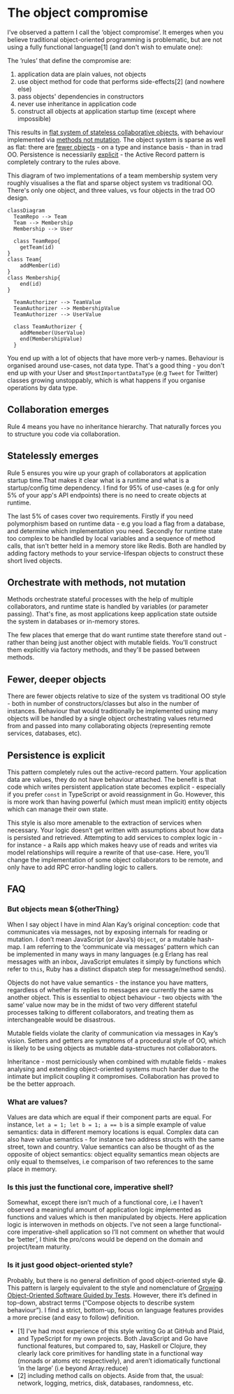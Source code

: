 # The object compromise

I’ve observed a pattern I call the ‘object compromise’. It emerges when you believe traditional object-oriented programming is problematic, but are not using a fully functional language[1] (and don't wish to emulate one):

The ’rules’ that define the compromise are:

1. application data are plain values, not objects
2. use object method for code that performs side-effects[2] (and nowhere else)
3. pass objects' dependencies in constructors
4. never use inheritance in application code
5. construct all objects at application startup time (except where impossible)

This results in [flat system of stateless collaborative objects](#collaboration-emerges), with behaviour implemented via [methods not mutation](#orchestrate-with-methods-not-mutation). The object system is sparse as well as flat: there are [fewer objects](#fewer-deeper-objects) - on a type and instance basis - than in trad OO. Persistence is necessiarily [explicit](#persistence-is-explicit) - the Active Record pattern is completely contrary to the rules above.

This diagram of two implementations of a team membership system very roughly visualises a the flat and sparse object system vs traditional OO. There's only one object, and three values, vs four objects in the trad OO design.

```mermaid
classDiagram
  TeamRepo --> Team
  Team --> Membership
  Membership --> User
  
  class TeamRepo{
    getTeam(id)
}
class Team{
    addMember(id)
}
class Membership{
    end(id)
}
  
  TeamAuthorizer --> TeamValue
  TeamAuthorizer --> MembershipValue
  TeamAuthorizer --> UserValue
  
  class TeamAuthorizer {
    addMemeber(UserValue)
    end(MembershipValue)
  }
```

You end up with a lot of objects that have more verb-y names. Behaviour is organised around use-cases, not data type. That's a good thing - you don't end up with your User and `$MostImportantDataType` (e.g `Tweet` for Twitter) classes growing unstoppably, which is what happens if you organise operations by data type.

## Collaboration emerges

Rule 4 means you have no inheritance hierarchy. That naturally forces you to structure you code via collaboration. 

## Statelessly emerges

Rule 5 ensures you wire up your graph of collaborators at application startup time.That makes it clear what is a runtime and what is a startup/config time dependency. I find for 95% of use-cases (e.g for only 5% of your app's API endpoints) there is no need to create objects at runtime.

The last 5% of cases cover two requirements. Firstly if you need polymorphism based on runtime data - e.g you load a flag from a database, and determine which implementation you need. Secondly for runtime state too complex to be handled by local variables and a sequence of method calls, that isn't better held in a memory store like Redis. Both are handled by adding factory methods to your service-lifespan objects to construct these short lived objects.

## Orchestrate with methods, not mutation

Methods orchestrate stateful processes with the help of multiple collaborators, and runtime state is handled by variables (or parameter passing). That's fine, as most applications keep application state outside the system in databases or in-memory stores.

The few places that emerge that do want runtime state therefore stand out - rather than being just another object with mutable fields. You'll construct them explicitly via factory methods, and they'll be passed between methods.

## Fewer, deeper objects

There are fewer objects relative to size of the system vs traditional OO style - both in number of constructors/classes but also in the number of instances. Behaviour that would traditionally be implemented using many objects will be handled by a single object orchestrating values returned from and passed into many collaborating objects (representing remote services, databases, etc).

## Persistence is explicit

This pattern completely rules out the active-record pattern. Your application data are values, they do not have behaviour attached. The benefit is that code which writes persistent application state becomes explicit - especially if you prefer `const` in TypeScript or avoid reassignment in Go. However, this is more work than having powerful (which must mean implicit) entity objects which can manage their own state.

This style is also more amenable to the extraction of services when necessary. Your logic doesn’t get written with assumptions about how data is persisted and retrieved. Attempting to add services to complex logic in - for instance - a Rails app which makes heavy use of reads and writes via model relationships will require a rewrite of that use-case. Here, you’ll change the implementation of some object collaborators to be remote, and only have to add RPC error-handling logic to callers.

## FAQ

### But objects mean ${otherThing}

When I say object I have in mind Alan Kay’s original conception: code that communicates via messages, not by exposing internals for reading or mutation. I don’t mean JavaScript (or Java’s) `Object`, or a mutable hash-map. I am referring to the ‘communicate via messages’ pattern which can be implemented in many ways in many languages (e.g Erlang has real messages with an inbox, JavaScript emulates it simply by functions which refer to `this`, Ruby has a distinct dispatch step for message/method sends).

Objects do not have value semantics - the instance you have matters, regardless of whether its replies to messages are currently the same as another object. This is essential to object behaviour - two objects with ‘the same’ value now may be in the midst of two very different stateful processes talking to different collaborators, and treating them as interchangeable would be disastrous.

Mutable fields violate the clarity of communication via messages in Kay’s vision. Setters and getters are symptoms of a procedural style of OO, which is likely to be using objects as mutable data-structures not collaborators.

Inheritance - most perniciously when combined with mutable fields - makes analysing and extending object-oriented systems much harder due to the intimate but implicit coupling it compromises. Collaboration has proved to be the better approach.

### What are values?

Values are data which are equal if their component parts are equal. For instance, `let a = 1; let b = 1; a == b` is a simple example of value semantics: data in different memory locations is equal. Complex data can also have value semantics - for instance two address structs with the same street, town and country. Value semantics can also be thought of as the opposite of object semantics: object equality semantics mean objects are only equal to themselves, i.e comparison of two references to the same place in memory.

### Is this just the functional core, imperative shell?

Somewhat, except there isn’t much of a functional core, i.e I haven’t observed a meaningful amount of application logic implemented as functions and values which is then manipulated by objects. Here application logic is interwoven in methods on objects. I’ve not seen a large functional-core imperative-shell application so I’ll not comment on whether that would be ‘better’, I think the pro/cons would be depend on the domain and project/team maturity.

### Is it just good object-oriented style?

Probably, but there is no general definition of good object-oriented style 😁. This pattern is largely equivalent to the style and nomenclature of [Growing Object-Oriented Software Guided by Tests](http://www.growing-object-oriented-software.com). However, there it’s defined in top-down, abstract terms (“Compose objects to describe system behaviour”). I find a strict, bottom-up, focus on language features provides a more precise (and easy to follow) definition.

- [1] I’ve had most experience of this style writing Go at GitHub and Plaid, and TypeScript for my own projects. Both JavaScript and Go have functional features, but compared to, say, Haskell or Clojure, they clearly lack core primitives for handling state in a functional way (monads or atoms etc respectively), and aren’t idiomatically functional ‘in the large’ (i.e beyond Array.reduce)
- [2] including method calls on objects. Aside from that, the usual: network, logging, metrics, disk, databases, randomness, etc.
